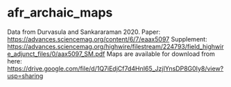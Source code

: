 # afr_archaic_maps

Data from Durvasula and Sankararaman 2020.
Paper: https://advances.sciencemag.org/content/6/7/eaax5097
Supplement: https://advances.sciencemag.org/highwire/filestream/224793/field_highwire_adjunct_files/0/aax5097_SM.pdf
Maps are available for download from here: https://drive.google.com/file/d/1Q7iEdjCf7d4HnI65_JzjIYnsDP8G0Iy8/view?usp=sharing
